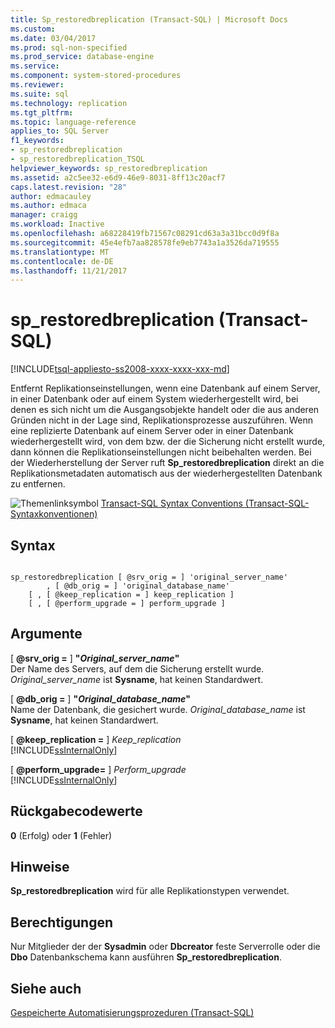 ```yaml
---
title: Sp_restoredbreplication (Transact-SQL) | Microsoft Docs
ms.custom: 
ms.date: 03/04/2017
ms.prod: sql-non-specified
ms.prod_service: database-engine
ms.service: 
ms.component: system-stored-procedures
ms.reviewer: 
ms.suite: sql
ms.technology: replication
ms.tgt_pltfrm: 
ms.topic: language-reference
applies_to: SQL Server
f1_keywords:
- sp_restoredbreplication
- sp_restoredbreplication_TSQL
helpviewer_keywords: sp_restoredbreplication
ms.assetid: a2c5ee32-e6d9-46e9-8031-8ff13c20acf7
caps.latest.revision: "28"
author: edmacauley
ms.author: edmaca
manager: craigg
ms.workload: Inactive
ms.openlocfilehash: a68228419fb71567c08291cd63a3a31bcc0d9f8a
ms.sourcegitcommit: 45e4efb7aa828578fe9eb7743a1a3526da719555
ms.translationtype: MT
ms.contentlocale: de-DE
ms.lasthandoff: 11/21/2017
---
```

# <a name="sprestoredbreplication-transact-sql"></a>sp_restoredbreplication (Transact-SQL)
[!INCLUDE[tsql-appliesto-ss2008-xxxx-xxxx-xxx-md](../../includes/tsql-appliesto-ss2008-xxxx-xxxx-xxx-md.md)]

  Entfernt Replikationseinstellungen, wenn eine Datenbank auf einem Server, in einer Datenbank oder auf einem System wiederhergestellt wird, bei denen es sich nicht um die Ausgangsobjekte handelt oder die aus anderen Gründen nicht in der Lage sind, Replikationsprozesse auszuführen. Wenn eine replizierte Datenbank auf einem Server oder in einer Datenbank wiederhergestellt wird, von dem bzw. der die Sicherung nicht erstellt wurde, dann können die Replikationseinstellungen nicht beibehalten werden. Bei der Wiederherstellung der Server ruft **Sp_restoredbreplication** direkt an die Replikationsmetadaten automatisch aus der wiederhergestellten Datenbank zu entfernen.  
  
 ![Themenlinksymbol](../../database-engine/configure-windows/media/topic-link.gif "Topic link icon") [Transact-SQL Syntax Conventions (Transact-SQL-Syntaxkonventionen)](../../t-sql/language-elements/transact-sql-syntax-conventions-transact-sql.md)  
  
## <a name="syntax"></a>Syntax  
  
```  
  
sp_restoredbreplication [ @srv_orig = ] 'original_server_name'  
        , [ @db_orig = ] 'original_database_name'  
    [ , [ @keep_replication = ] keep_replication ]  
    [ , [ @perform_upgrade = ] perform_upgrade ]  
```  
  
## <a name="arguments"></a>Argumente  
 [  **@srv_orig =** ] **"***Original_server_name***"**  
 Der Name des Servers, auf dem die Sicherung erstellt wurde. *Original_server_name* ist **Sysname**, hat keinen Standardwert.  
  
 [  **@db_orig =** ] **"***Original_database_name***"**  
 Name der Datenbank, die gesichert wurde. *Original_database_name* ist **Sysname**, hat keinen Standardwert.  
  
 [  **@keep_replication =** ] *Keep_replication*  
 [!INCLUDE[ssInternalOnly](../../includes/ssinternalonly-md.md)]  
  
 [  **@perform_upgrade=** ] *Perform_upgrade*  
 [!INCLUDE[ssInternalOnly](../../includes/ssinternalonly-md.md)]  
  
## <a name="return-code-values"></a>Rückgabecodewerte  
 **0** (Erfolg) oder **1** (Fehler)  
  
## <a name="remarks"></a>Hinweise  
 **Sp_restoredbreplication** wird für alle Replikationstypen verwendet.  
  
## <a name="permissions"></a>Berechtigungen  
 Nur Mitglieder der der **Sysadmin** oder **Dbcreator** feste Serverrolle oder die **Dbo** Datenbankschema kann ausführen **Sp_restoredbreplication**.  
  
## <a name="see-also"></a>Siehe auch  
 [Gespeicherte Automatisierungsprozeduren &#40;Transact-SQL&#41;](../../relational-databases/system-stored-procedures/replication-stored-procedures-transact-sql.md)  
  
  
